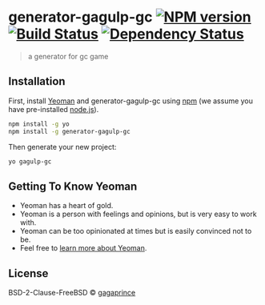 # generator-gagulp-gc [![NPM version][npm-image]][npm-url] [![Build Status][travis-image]][travis-url] [![Dependency Status][daviddm-image]][daviddm-url]
> a generator for gc game

## Installation

First, install [Yeoman](http://yeoman.io) and generator-gagulp-gc using [npm](https://www.npmjs.com/) (we assume you have pre-installed [node.js](https://nodejs.org/)).

```bash
npm install -g yo
npm install -g generator-gagulp-gc
```

Then generate your new project:

```bash
yo gagulp-gc
```

## Getting To Know Yeoman

 * Yeoman has a heart of gold.
 * Yeoman is a person with feelings and opinions, but is very easy to work with.
 * Yeoman can be too opinionated at times but is easily convinced not to be.
 * Feel free to [learn more about Yeoman](http://yeoman.io/).

## License

BSD-2-Clause-FreeBSD © [gagaprince](http://gagalulu.wang)


[npm-image]: https://badge.fury.io/js/generator-gagulp-gc.svg
[npm-url]: https://npmjs.org/package/generator-gagulp-gc
[travis-image]: https://travis-ci.org/gagaprince/generator-gagulp-gc.svg?branch=master
[travis-url]: https://travis-ci.org/gagaprince/generator-gagulp-gc
[daviddm-image]: https://david-dm.org/gagaprince/generator-gagulp-gc.svg?theme=shields.io
[daviddm-url]: https://david-dm.org/gagaprince/generator-gagulp-gc
